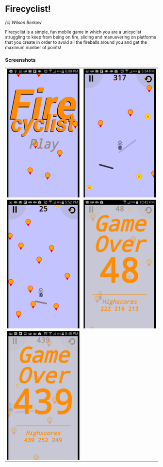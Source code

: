 # Firecyclist!
*(c) Wilson Berkow*

Firecyclist is a simple, fun mobile game in which you are a unicyclist struggling to keep from being on
fire, sliding and manuevering on platforms that you create in order to avoid all the
fireballs around you and get the maximum number of points!

### Screenshots
<table>
    <tr>
        <td><img src="screenshots/home-0.png" alt="Home 0" width="400" /></td>
        <td><img src="screenshots/gameplay-0.png" alt="Gameplay 0" width="400" /></td>
    </tr>
    <tr>
        <td><img src="screenshots/gameplay-1.png" alt="Gameplay 1" width="400" /></td>
        <td><img src="screenshots/gameover-0.png" alt="Gameover 0" width="400" /></td>
    </tr>
    <tr>
        <td><img src="screenshots/gameover-1.png" alt="Gameover 1" width="400" /></td>
    </tr>
</table>